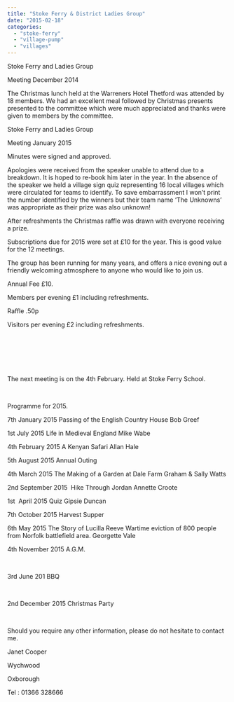 ```yaml
---
title: "Stoke Ferry & District Ladies Group"
date: "2015-02-18"
categories: 
  - "stoke-ferry"
  - "village-pump"
  - "villages"
---
```


Stoke Ferry and Ladies Group

Meeting December 2014

The Christmas lunch held at the Warreners Hotel Thetford was attended by 18 members. We had an excellent meal followed by Christmas presents presented to the committee which were much appreciated and thanks were given to members by the committee.

Stoke Ferry and Ladies Group

Meeting January 2015

Minutes were signed and approved.

Apologies were received from the speaker unable to attend due to a breakdown. It is hoped to re-book him later in the year. In the absence of the speaker we held a village sign quiz representing 16 local villages which were circulated for teams to identify. To save embarrassment I won’t print the number identified by the winners but their team name ‘The Unknowns’ was appropriate as their prize was also unknown!

After refreshments the Christmas raffle was drawn with everyone receiving a prize.

Subscriptions due for 2015 were set at £10 for the year. This is good value for the 12 meetings.

The group has been running for many years, and offers a nice evening out a friendly welcoming atmosphere to anyone who would like to join us.

Annual Fee £10.

Members per evening £1 including refreshments.

Raffle .50p

Visitors per evening £2 including refreshments.

 

 

 

The next meeting is on the 4th February. Held at Stoke Ferry School.

 

Programme for 2015.

7th January 2015 Passing of the English Country House Bob Greef

1st July 2015 Life in Medieval England Mike Wabe

4th February 2015 A Kenyan Safari Allan Hale

5th August 2015 Annual Outing

4th March 2015 The Making of a Garden at Dale Farm Graham & Sally Watts

2nd September 2015  Hike Through Jordan Annette Croote

1st  April 2015 Quiz Gipsie Duncan

7th October 2015 Harvest Supper

6th May 2015 The Story of Lucilla Reeve Wartime eviction of 800 people from Norfolk battlefield area. Georgette Vale

4th November 2015 A.G.M.

 

3rd June 201 BBQ

 

2nd December 2015 Christmas Party

 

Should you require any other information, please do not hesitate to contact me.

Janet Cooper

Wychwood

Oxborough

Tel : 01366 328666
